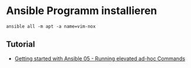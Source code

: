 # Ansible Programm installieren

    ansible all -m apt -a name=vim-nox

## Tutorial
- [Getting started with Ansible 05 - Running elevated ad-hoc Commands](https://youtu.be/FPU9_KDTa8A?list=PLT98CRl2KxKEUHie1m24-wkyHpEsa4Y70)

